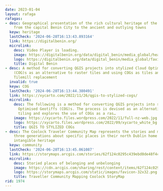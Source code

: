 ```yaml
---
date: 2023-01-04
layout: rafaga
rafagas:
- desc: Geographical presentation of the rich cultural heritage of the Benin people
    from the capital Benin City to the ancient and outlying towns
  keyw: heritage
  lastCheck: '2024-06-28T16:13:43.893164'
  link: https://digitalbenin.org/
  microlink:
    desc: Video Player is loading.
    image: https://digitalbenin.org/data/digital_benin/media_global/header/header_logo.svg
    logo: https://digitalbenin.org/data/digital_benin/media_global/favicon.png
    title: Digital Benin
- desc: A method for converting QGIS projects into stylized Cloud Optimized Geotiffs
    (COG)s as an alternative to raster tiles and using COGs as tiles and Qgis as a
    Tilemill replacement
  invalid: true
  keyw: COG
  lastCheck: '2024-06-28T16:13:44.380491'
  link: https://xycarto.com/2022/11/26/qgis-to-stylized-cogs/
  microlink:
    desc: The following is a method for converting QGIS projects into stylized Cloud
      Optimised Geotiffs (COG)s. The process is devised as an alternative to raster
      tiling and explores the use of COGs as a ras…
    image: https://xycarto.files.wordpress.com/2022/11/full-nz-web.jpg
    logo: https://xycarto.files.wordpress.com/2022/09/xycarto_white_bg.png?w=300
    title: QGIS TO STYLIZED COGs
- desc: The Coolock Traveler Community Map represents the stories and memories of
    three generations about specific places in their north Dublin home to preserve
    intangible heritage
  keyw: community
  lastCheck: '2024-06-28T16:13:45.061087'
  link: https://storymaps.arcgis.com/stories/62f124c0295c439ebd0de48f4ce2619c
  microlink:
    desc: Storied places of belonging and unbelonging
    image: https://cdn.arcgis.com/sharing/rest/content/items/62f124c0295c439ebd0de48f4ce2619c/resources/Yxwz1bCHMTcg6qZpkxOA8.jpeg?w=400
    logo: https://storymaps.arcgis.com/static/images/favicon-32x32.png
    title: Traveller Community Mapping Coolock StoryMap
rid: 1974
---
```

